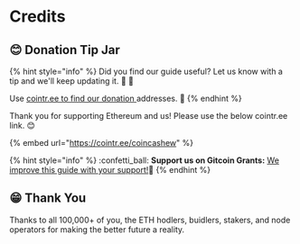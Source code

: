 # Credits

## :blush: Donation Tip Jar

{% hint style="info" %}
Did you find our guide useful? Let us know with a tip and we'll keep updating it. :pray: :rocket:

Use [cointr.ee to find our donation ](https://cointr.ee/coincashew)addresses. :pray:
{% endhint %}

Thank you for supporting Ethereum and us! Please use the below cointr.ee link. :blush:

{% embed url="https://cointr.ee/coincashew" %}

{% hint style="info" %}
:confetti\_ball: **Support us on Gitcoin Grants:** [We improve this guide with your support!](https://gitcoin.co/grants/1653/eth2-staking-guides-by-coincashew)🙏
{% endhint %}

## :grin: Thank You

Thanks to all 100,000+ of you, the ETH hodlers, buidlers, stakers, and node operators for making the better future a reality.
